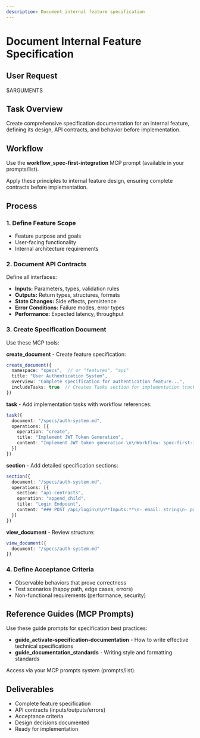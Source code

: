 ```yaml
---
description: Document internal feature specification
---
```


# Document Internal Feature Specification

## User Request

$ARGUMENTS

## Task Overview

Create comprehensive specification documentation for an internal feature, defining its design, API contracts, and behavior before implementation.

## Workflow

Use the **workflow_spec-first-integration** MCP prompt (available in your prompts/list).

Apply these principles to internal feature design, ensuring complete contracts before implementation.

## Process

### 1. Define Feature Scope
- Feature purpose and goals
- User-facing functionality
- Internal architecture requirements

### 2. Document API Contracts
Define all interfaces:
- **Inputs:** Parameters, types, validation rules
- **Outputs:** Return types, structures, formats
- **State Changes:** Side effects, persistence
- **Error Conditions:** Failure modes, error types
- **Performance:** Expected latency, throughput

### 3. Create Specification Document

Use these MCP tools:

**create_document** - Create feature specification:
```typescript
create_document({
  namespace: "specs",  // or "features", "api"
  title: "User Authentication System",
  overview: "Complete specification for authentication feature...",
  includeTasks: true  // Creates Tasks section for implementation tracking
})
```

**task** - Add implementation tasks with workflow references:
```typescript
task({
  document: "/specs/auth-system.md",
  operations: [{
    operation: "create",
    title: "Implement JWT Token Generation",
    content: "Implement JWT token generation.\n\nWorkflow: spec-first-integration\n\n@/specs/auth-system.md#jwt-requirements"
  }]
})
```

**section** - Add detailed specification sections:
```typescript
section({
  document: "/specs/auth-system.md",
  operations: [{
    section: "api-contracts",
    operation: "append_child",
    title: "Login Endpoint",
    content: "### POST /api/login\n\n**Inputs:**\n- email: string\n- password: string..."
  }]
})
```

**view_document** - Review structure:
```typescript
view_document({
  document: "/specs/auth-system.md"
})
```

### 4. Define Acceptance Criteria
- Observable behaviors that prove correctness
- Test scenarios (happy path, edge cases, errors)
- Non-functional requirements (performance, security)

## Reference Guides (MCP Prompts)

Use these guide prompts for specification best practices:
- **guide_activate-specification-documentation** - How to write effective technical specifications
- **guide_documentation_standards** - Writing style and formatting standards

Access via your MCP prompts system (prompts/list).

## Deliverables

- Complete feature specification
- API contracts (inputs/outputs/errors)
- Acceptance criteria
- Design decisions documented
- Ready for implementation
